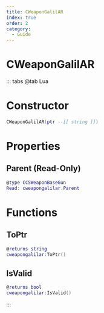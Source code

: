 ```yaml
---
title: CWeaponGalilAR
index: true
order: 2
category:
  - Guide
---
```


# CWeaponGalilAR

::: tabs
@tab Lua
# Constructor
```lua
CWeaponGalilAR(ptr --[[ string ]])
```
# Properties
## Parent (Read-Only)
```lua
@type CCSWeaponBaseGun
Read: cweapongalilar.Parent
```
# Functions
## ToPtr
```lua
@returns string
cweapongalilar:ToPtr()
```
## IsValid
```lua
@returns bool
cweapongalilar:IsValid()
```

:::